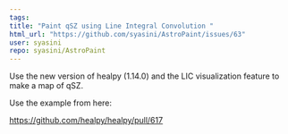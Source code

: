 ```yaml
---
tags: 
title: "Paint qSZ using Line Integral Convolution "
html_url: "https://github.com/syasini/AstroPaint/issues/63"
user: syasini
repo: syasini/AstroPaint
---
```


Use the new version of healpy (1.14.0) and the LIC visualization feature to make a map of qSZ. 

Use the example from here:

https://github.com/healpy/healpy/pull/617